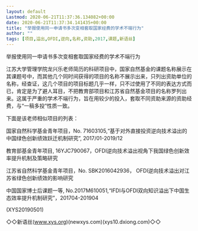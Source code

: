 ```yaml
---
layout: default
Lastmod: 2020-06-21T11:37:36.134082+00:00
date: 2020-06-21T11:37:34.141435+00:00
title: "举报使用同一申请书多次变相套取国家经费的学术不端行为"
author: ""
tags: [项目,溢出,OFDI,逆向,名称,资助,2017,课题,新语丝]
---
```


举报使用同一申请书多次变相套取国家经费的学术不端行为

江苏大学管理学院龙兴乐老师简历的科研项目中，国家自然基金的课题名称展示在其课题号中，而其他几个同时间获得的项目的名称不展示出来，只列出资助单位的名称，经查证，这几个项目的项目标题几乎一样，只不过使用了不同的表达方式而已，肯定是为了避人耳目，不把教育部项目和江苏省自然基金项目的名称罗列出来。这属于严重的学术不端行为，旨在用较少的投入，套取不同资助来源的资助经费，与“一稿多投”性质一致。

下面是该老师相似项目的列表：

国家自然科学基金青年项目，No. 71603105,“基于对外直接投资逆向技术溢出的中国绿色创新绩效跃迁机制研究”, 2017/01-2019/12

教育部基金青年项目, 16YJC790067，OFDI逆向技术溢出视角下我国绿色创新效率提升机制及策略研究

江苏省自然科学基金青年项目，No. SBK2016042936， OFDI逆向技术溢出对江苏省绿色创新绩效的影响研究

中国国家博士后课题一等, No.2017M610051,“IFDI与OFDI双向知识溢出下中国生态效率提升机制研究”，201704-201904

(XYS20190501)

◇◇新语丝(www.xys.org)(newxys.com)(xys10.dxiong.com)◇◇

